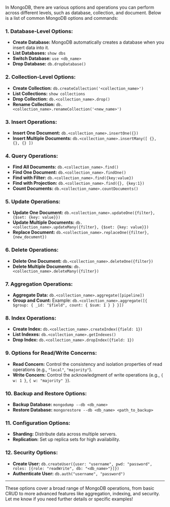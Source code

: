 In MongoDB, there are various options and operations you can perform across different levels, such as database, collection, and document. Below is a list of common MongoDB options and commands:

### 1. **Database-Level Options:**
   - **Create Database:** MongoDB automatically creates a database when you insert data into it.
   - **List Databases:** `show dbs`
   - **Switch Database:** `use <db_name>`
   - **Drop Database:** `db.dropDatabase()`

### 2. **Collection-Level Options:**
   - **Create Collection:** `db.createCollection('<collection_name>')`
   - **List Collections:** `show collections`
   - **Drop Collection:** `db.<collection_name>.drop()`
   - **Rename Collection:** `db.<collection_name>.renameCollection('<new_name>')`

### 3. **Insert Operations:**
   - **Insert One Document:** `db.<collection_name>.insertOne({})`
   - **Insert Multiple Documents:** `db.<collection_name>.insertMany([ {}, {}, {} ])`

### 4. **Query Operations:**
   - **Find All Documents:** `db.<collection_name>.find()`
   - **Find One Document:** `db.<collection_name>.findOne()`
   - **Find with Filter:** `db.<collection_name>.find({key:value})`
   - **Find with Projection:** `db.<collection_name>.find({}, {key:1})`
   - **Count Documents:** `db.<collection_name>.countDocuments()`

### 5. **Update Operations:**
   - **Update One Document:** `db.<collection_name>.updateOne({filter}, {$set: {key: value}})`
   - **Update Multiple Documents:** `db.<collection_name>.updateMany({filter}, {$set: {key: value}})`
   - **Replace Document:** `db.<collection_name>.replaceOne({filter}, {new_document})`

### 6. **Delete Operations:**
   - **Delete One Document:** `db.<collection_name>.deleteOne({filter})`
   - **Delete Multiple Documents:** `db.<collection_name>.deleteMany({filter})`

### 7. **Aggregation Operations:**
   - **Aggregate Data:** `db.<collection_name>.aggregate([pipeline])`
   - **Group and Count:** Example: `db.<collection_name>.aggregate([{ $group: { _id: "$field", count: { $sum: 1 } } }])`

### 8. **Index Operations:**
   - **Create Index:** `db.<collection_name>.createIndex({field: 1})`
   - **List Indexes:** `db.<collection_name>.getIndexes()`
   - **Drop Index:** `db.<collection_name>.dropIndex({field: 1})`

### 9. **Options for Read/Write Concerns:**
   - **Read Concern:** Control the consistency and isolation properties of read operations (e.g., `"local"`, `"majority"`).
   - **Write Concern:** Control the acknowledgment of write operations (e.g., `{ w: 1 }`, `{ w: "majority" }`).

### 10. **Backup and Restore Options:**
   - **Backup Database:** `mongodump --db <db_name>`
   - **Restore Database:** `mongorestore --db <db_name> <path_to_backup>`

### 11. **Configuration Options:**
   - **Sharding:** Distribute data across multiple servers.
   - **Replication:** Set up replica sets for high availability.

### 12. **Security Options:**
   - **Create User:** `db.createUser({user: "username", pwd: "password", roles: [{role: "readWrite", db: "<db_name>"}]})`
   - **Authenticate User:** `db.auth("username", "password")`

---

These options cover a broad range of MongoDB operations, from basic CRUD to more advanced features like aggregation, indexing, and security. Let me know if you need further details or specific examples!
